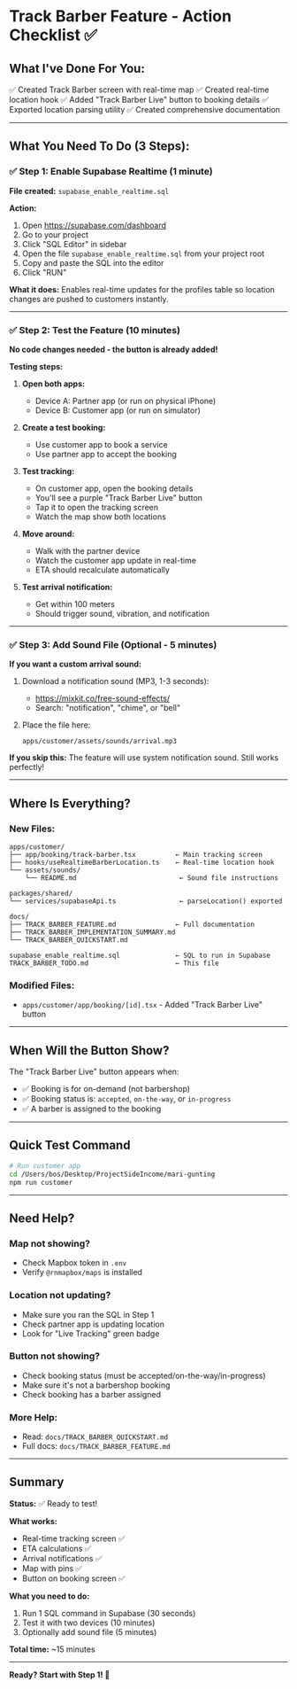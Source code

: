 # Track Barber Feature - Action Checklist ✅

## What I've Done For You:
✅ Created Track Barber screen with real-time map
✅ Created real-time location hook
✅ Added "Track Barber Live" button to booking details
✅ Exported location parsing utility
✅ Created comprehensive documentation

---

## What You Need To Do (3 Steps):

### ✅ Step 1: Enable Supabase Realtime (1 minute)

**File created:** `supabase_enable_realtime.sql`

**Action:**
1. Open https://supabase.com/dashboard
2. Go to your project
3. Click "SQL Editor" in sidebar
4. Open the file `supabase_enable_realtime.sql` from your project root
5. Copy and paste the SQL into the editor
6. Click "RUN"

**What it does:** Enables real-time updates for the profiles table so location changes are pushed to customers instantly.

---

### ✅ Step 2: Test the Feature (10 minutes)

**No code changes needed - the button is already added!**

**Testing steps:**

1. **Open both apps:**
   - Device A: Partner app (or run on physical iPhone)
   - Device B: Customer app (or run on simulator)

2. **Create a test booking:**
   - Use customer app to book a service
   - Use partner app to accept the booking

3. **Test tracking:**
   - On customer app, open the booking details
   - You'll see a purple "Track Barber Live" button
   - Tap it to open the tracking screen
   - Watch the map show both locations

4. **Move around:**
   - Walk with the partner device
   - Watch the customer app update in real-time
   - ETA should recalculate automatically

5. **Test arrival notification:**
   - Get within 100 meters
   - Should trigger sound, vibration, and notification

---

### ✅ Step 3: Add Sound File (Optional - 5 minutes)

**If you want a custom arrival sound:**

1. Download a notification sound (MP3, 1-3 seconds):
   - https://mixkit.co/free-sound-effects/
   - Search: "notification", "chime", or "bell"

2. Place the file here:
   ```
   apps/customer/assets/sounds/arrival.mp3
   ```

**If you skip this:** The feature will use system notification sound. Still works perfectly!

---

## Where Is Everything?

### New Files:
```
apps/customer/
├── app/booking/track-barber.tsx          ← Main tracking screen
├── hooks/useRealtimeBarberLocation.ts    ← Real-time location hook
└── assets/sounds/
    └── README.md                          ← Sound file instructions

packages/shared/
└── services/supabaseApi.ts                ← parseLocation() exported

docs/
├── TRACK_BARBER_FEATURE.md               ← Full documentation
├── TRACK_BARBER_IMPLEMENTATION_SUMMARY.md
└── TRACK_BARBER_QUICKSTART.md

supabase_enable_realtime.sql              ← SQL to run in Supabase
TRACK_BARBER_TODO.md                      ← This file
```

### Modified Files:
- `apps/customer/app/booking/[id].tsx` - Added "Track Barber Live" button

---

## When Will the Button Show?

The "Track Barber Live" button appears when:
- ✅ Booking is for on-demand (not barbershop)
- ✅ Booking status is: `accepted`, `on-the-way`, or `in-progress`
- ✅ A barber is assigned to the booking

---

## Quick Test Command

```bash
# Run customer app
cd /Users/bos/Desktop/ProjectSideIncome/mari-gunting
npm run customer
```

---

## Need Help?

### Map not showing?
- Check Mapbox token in `.env`
- Verify `@rnmapbox/maps` is installed

### Location not updating?
- Make sure you ran the SQL in Step 1
- Check partner app is updating location
- Look for "Live Tracking" green badge

### Button not showing?
- Check booking status (must be accepted/on-the-way/in-progress)
- Make sure it's not a barbershop booking
- Check booking has a barber assigned

### More Help:
- Read: `docs/TRACK_BARBER_QUICKSTART.md`
- Full docs: `docs/TRACK_BARBER_FEATURE.md`

---

## Summary

**Status:** ✅ Ready to test!

**What works:**
- Real-time tracking screen ✅
- ETA calculations ✅
- Arrival notifications ✅
- Map with pins ✅
- Button on booking screen ✅

**What you need to do:**
1. Run 1 SQL command in Supabase (30 seconds)
2. Test it with two devices (10 minutes)
3. Optionally add sound file (5 minutes)

**Total time:** ~15 minutes

---

**Ready? Start with Step 1! 🚀**
